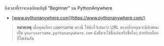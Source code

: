 ถึงเวลาที่เราจะลงเบียนบัญชี "Beginner" บน PythonAnywhere

  * [www.pythonanywhere.com](https://www.pythonanywhere.com/)

> **หมายเหตุ** เมื่อคุณเลือก username ตรงนี้ ให้นึกไว้เสมอว่า URL ของบล็อกคุณจะมีลักษณะเป็น `yourusername.pythonanywhere.com` ดังนั้นจะใช้ชื่อเล่นหรือชื่อใดๆ สำหรับบล็อกก็ได้เช่นกัน